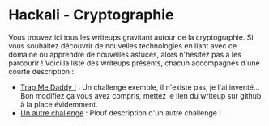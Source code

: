# Hackali - Cryptographie

Vous trouvez ici tous les writeups gravitant autour de la cryptographie. Si vous souhaitez découvrir de nouvelles technologies en liant avec ce domaine ou apprendre de nouvelles astuces, alors n'hésitez pas à les parcourir ! Voici la liste des writeups présents, chacun accompagnés d'une courte description :

- [Trap Me Daddy !](https://nerumir.fr) : Un challenge exemple, il n'existe pas, je l'ai inventé... Bon modifiez ça vous avez compris, mettez le lien du writeup sur github à la place évidemment.
- [Un autre challenge](https://nerumir.fr) : Plouf description d'un autre challenge !
